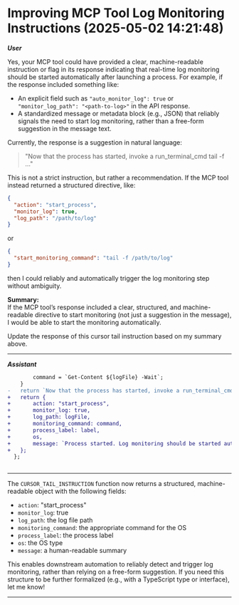 <!-- Generated by SpecStory -->

# Improving MCP Tool Log Monitoring Instructions (2025-05-02 14:21:48)

_**User**_

Yes, your MCP tool could have provided a clear, machine-readable instruction or flag in its response indicating that real-time log monitoring should be started automatically after launching a process. For example, if the response included something like:

- An explicit field such as `"auto_monitor_log": true` or `"monitor_log_path": "<path-to-log>"` in the API response.
- A standardized message or metadata block (e.g., JSON) that reliably signals the need to start log monitoring, rather than a free-form suggestion in the message text.

Currently, the response is a suggestion in natural language:  
> "Now that the process has started, invoke a run_terminal_cmd tail -f ..."

This is not a strict instruction, but rather a recommendation. If the MCP tool instead returned a structured directive, like:

```json
{
  "action": "start_process",
  "monitor_log": true,
  "log_path": "/path/to/log"
}
```
or
```json
{
  "start_monitoring_command": "tail -f /path/to/log"
}
```

then I could reliably and automatically trigger the log monitoring step without ambiguity.

**Summary:**  
If the MCP tool’s response included a clear, structured, and machine-readable directive to start monitoring (not just a suggestion in the message), I would be able to start the monitoring automatically.


Update the response of this cursor tail instruction based on my summary above.

---

_**Assistant**_

```diff
  		command = `Get-Content ${logFile} -Wait`;
  	}
- 	return `Now that the process has started, invoke a run_terminal_cmd ${command} command in a background terminal. This allows the user to monitor the process output in real time.`;
+ 	return {
+ 		action: "start_process",
+ 		monitor_log: true,
+ 		log_path: logFile,
+ 		monitoring_command: command,
+ 		process_label: label,
+ 		os,
+ 		message: `Process started. Log monitoring should be started automatically using: ${command}`,
+ 	};
  };
  
```

---

The `CURSOR_TAIL_INSTRUCTION` function now returns a structured, machine-readable object with the following fields:

- `action`: "start_process"
- `monitor_log`: true
- `log_path`: the log file path
- `monitoring_command`: the appropriate command for the OS
- `process_label`: the process label
- `os`: the OS type
- `message`: a human-readable summary

This enables downstream automation to reliably detect and trigger log monitoring, rather than relying on a free-form suggestion. If you need this structure to be further formalized (e.g., with a TypeScript type or interface), let me know!

---

